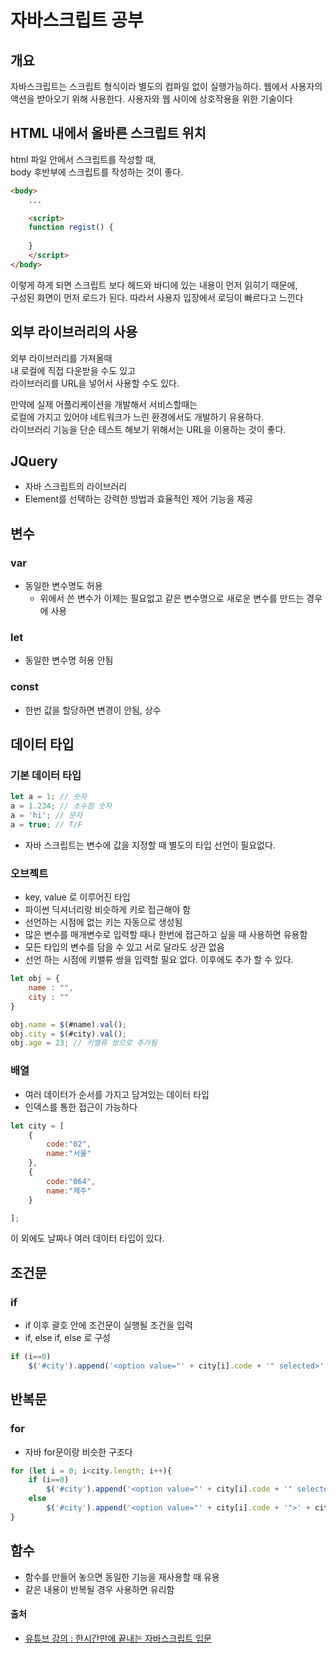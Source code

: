 # 자바스크립트 공부

## 개요

자바스크립트는 스크립트 형식이라 별도의 컴파일 없이 실행가능하다. 웹에서 사용자의 액션을 받아오기 위해 사용한다. 사용자와 웹 사이에 상호작용을 위한 기술이다

## HTML 내에서 올바른 스크립트 위치

html 파일 안에서 스크립트를 작성할 때,  
body 후반부에 스크립트를 작성하는 것이 좋다.

```html
<body>
    ...

    <script>
    function regist() {
        
    }
    </script>
</body>
```

이렇게 하게 되면 스크립트 보다 헤드와 바디에 있는 내용이 먼저 읽히기 때문에,  
구성된 화면이 먼저 로드가 된다. 따라서 사용자 입장에서 로딩이 빠르다고 느낀다  

## 외부 라이브러리의 사용

외부 라이브러리를 가져올때  
내 로컬에 직접 다운받을 수도 있고  
라이브러리를 URL을 넣어서 사용할 수도 있다.

만약에 실제 어플리케이션을 개발해서 서비스할때는  
로컬에 가지고 있어야 네트워크가 느린 환경에서도 개발하기 유용하다.  
라이브러리 기능을 단순 테스트 해보기 위해서는 URL을 이용하는 것이 좋다.

## JQuery

- 자바 스크립트의 라이브러리
- Element를 선택하는 강력한 방법과 효율적인 제어 기능을 제공

## 변수

### var

- 동일한 변수명도 허용
  - 위에서 쓴 변수가 이제는 필요없고 같은 변수명으로 새로운 변수를 만드는 경우에 사용

### let

- 동일한 변수명 허용 안됨

### const

- 한번 값을 할당하면 변경이 안됨, 상수

## 데이터 타입

### 기본 데이터 타입

```javaScript
let a = 1; // 숫자
a = 1.234; // 소수점 숫자
a = 'hi'; // 문자
a = true; // T/F
```

- 자바 스크립트는 변수에 값을 지정할 때 별도의 타입 선언이 필요없다.

### 오브젝트

- key, value 로 이루어진 타입
- 파이썬 딕셔너리랑 비슷하게 키로 접근해야 함
- 선언하는 시점에 없는 키는 자동으로 생성됨
- 많은 변수를 매개변수로 입력할 때나 한번에 접근하고 싶을 때 사용하면 유용함
- 모든 타입의 변수를 담을 수 있고 서로 달라도 상관 없음
- 선언 하는 시점에 키밸류 쌍을 입력할 필요 없다. 이후에도 추가 할 수 있다.

```javaScript
let obj = {
    name : "",
    city : ""
}

obj.name = $(#name).val();
obj.city = $(#city).val();
obj.age = 23; // 키밸류 쌍으로 추가됨
```

### 배열

- 여러 데이터가 순서를 가지고 담겨있는 데이터 타입
- 인덱스를 통한 접근이 가능하다

```javaScript
let city = [
    {
        code:"02",
        name:"서울"
    },
    {
        code:"064",
        name:"제주"
    }

];
```

이 외에도 날짜나 여러 데이터 타입이 있다.

## 조건문

### if

- if 이후 괄호 안에 조건문이 실행될 조건을 입력
- if, else if, else 로 구성

``` javaScript
if (i==0) 
    $('#city').append('<option value="' + city[i].code + '" selected>' + city[i].name + '</option>');
```

## 반복문

### for

- 자바 for문이랑 비슷한 구조다

```javaScript
for (let i = 0; i<city.length; i++){
    if (i==0) 
        $('#city').append('<option value="' + city[i].code + '" selected>' + city[i].name + '</option>');
    else 
        $('#city').append('<option value="' + city[i].code + '">' + city[i].name + '</option>');
}
```

## 함수

- 함수를 만들어 놓으면 동일한 기능을 재사용할 때 유용
- 같은 내용이 반복될 경우 사용하면 유리함

#### 출처

- [유튜브 강의 : 한시간만에 끝내는 자바스크립트 입문](https://www.youtube.com/watch?v=hLhHFiwhRfA)